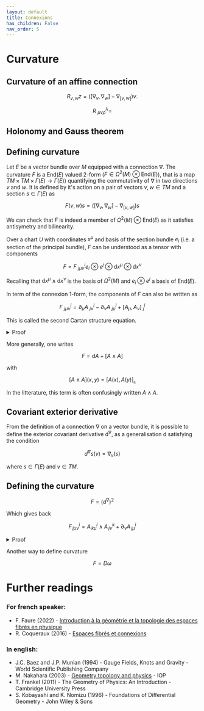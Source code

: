 ```yaml
---
layout: default
title: Connexions
has_children: False
nav_order: 5
---
```


# Curvature

## Curvature of an affine connection

$$
R_{v,w}z = \left([\nabla_v,\nabla_w] - \nabla_{[v,w]}\right)v.
$$

$$R^{\lambda}_{\,\,\mu\nu\rho}= $$

## Holonomy and Gauss theorem

## Defining curvature

Let $E$ be a vector bundle over $M$ equipped with a connection $\nabla$. The curvature $F$ is a End($E$) valued 2-form ($F \in \Omega^2(M)\otimes \text{End}(E)$), that is a map $TM \times TM \times \Gamma(E) \to \Gamma(E)$) quantifying the commutativity of $\nabla$ in two directions $v$ and $w$. It is defined by it's action on a pair of vectors $v,w\in TM$ and a section $s\in\Gamma(E)$ as

$$
F(v,w)s = ([\nabla_v,\nabla_w] - \nabla_{[v,w]} )s
$$

We can check that $F$ is indeed a member of $\Omega^2(M)\otimes \text{End}(E)$ as it satisfies antisymetry and bilinearity.

Over a chart $U$ with coordinates $x^\mu$ and basis of the section bundle $e_i$ (i.e. a section of the principal bundle), $F$ can be understood as a tensor with components 

$$
F = F^i_{\,\, j\mu \nu} e_i \otimes e^j \otimes \text{d} x^\mu \otimes \text{d} x^\nu  
$$

Recalling that $\text{d} x^\mu \wedge \text{d} x^\nu$ is the basis of $\Omega^2(M)$ and $e_i \otimes e^j$ a basis of End($E$).

In term of the connexion 1-form, the components of $F$ can also be written as

$$
F^i_{\,\,j\mu \nu} = \partial_\mu A^{i}_{\,\,j\nu} - \partial_\nu A^{i}_{\,\,j\mu} + [A_{\mu}, A_{\nu}]^{i}_{\,\,j}
$$

This is called the second Cartan structure equation.

<details>
  <summary>Proof</summary>

Consider the action of $F$ on section of basis $e_j$, $\partial_\mu$ and $\partial_\nu$

$$
\begin{aligned}
F^{i}_{\,j\mu \nu}e_i=F(\partial_\mu,\partial_\nu)e_j&= ([\nabla_\mu,\nabla_\nu] - \nabla_{[\mu,\nu]} )e_j\nonumber\\
&= \nabla_\mu \nabla_\nu e_j -\nabla_\nu \nabla_\mu e_j - \nabla_{[\mu,\nu]}e_j\nonumber\\
&= \nabla_\mu(A^{i}_{\,\,j \nu}e_i) - \nabla_\nu (A^{i}_{\,\,j \mu}e_i)  - \nabla_{[\mu,\nu]}e_j\nonumber\\
&= \partial_\mu A^{i}_{\,\,j \nu}e_i + A^{i}_{\,\,j \mu}A^{k}_{\,\,i \nu}e_k -\partial_\nu A^{i}_{\,\,j \mu}e_i- A^{i}_{\,\,j \nu}A^{k}_{\,\,i \mu}e_k \nonumber\\
&=\left(\partial_\mu A^{i}_{\,\,j\nu} - \partial_\nu A^{i}_{\,\,j\mu} + (A^{k}_{\,\,j \mu}A^{i}_{k \nu}-A^{k}_{\,\,j \nu}A^{i}_{\,\,k \mu})\right)e_i \nonumber
\end{aligned}
$$

</details>



More generally, one writes 

$$
F = \text{d} A + [A \wedge A]
$$

with

$$
[A\wedge A](x,y)=[A(x),A(y)]_{\mathfrak{g}}
$$

In the litterature, this term is often confusingly written $A\wedge A$. 


## Covariant exterior derivative

From the definition of a connection $\nabla$ on a vector bundle, it is possible to define the exterior covariant derivative $\text{d}^\nabla$, as a generalisation $\text{d}$ satisfying the condition

$$ d^{\nabla}s(v)=\nabla_v(s)$$

where $s\in \Gamma(E)$ and $v\in TM$.

## Defining the curvature

$$ F = (d^{\nabla})^2$$

Which gives back

$$
F^i_{\,j\mu\nu} = A^i_{\,k\mu}\wedge A^k_{\,j\nu} +\partial_\nu A^i_{\,j\mu}
$$

<details>
  <summary>Proof</summary>

$$
\begin{aligned}
F(e_j) &= (\text{d}^\nabla)^2(e_j) \nonumber \\
&= \text{d}^\nabla(\nabla e_j) \nonumber \\
& = \text{d}^\nabla(e_i A^i_{\,j}) \nonumber \\
&= \text{d}^\nabla(e_i)\wedge A^i_{\,j} + (-1)^0 e_i \wedge \text{d} A^i_{\,j}\nonumber \\
&= e_k A^k_{\,i}\wedge A^i_{\,j} + e_i \text{d} A^i_{\,j}\nonumber \\
&= e_k(A^k_{\,i}\wedge A^i_{\,j} +\text{d} A^k_{\,j})\nonumber \\
\end{aligned}
$$
</details>

Another way to define curvature

$$ F=D\omega$$



# Further readings

### For french speaker:

- F. Faure (2022) - [Introduction à la géométrie et la topologie des espaces
fibrés en physique](https://www-fourier.ujf-grenoble.fr/~faure/enseignement/geometrie_topologie_M2/cours.pdf)
- R. Coqueraux (2016) - [Espaces fibrés et connexions](https://www.cpt.univ-mrs.fr/~coque/EspacesFibresCoquereaux.pdf)

### In english:

- J.C. Baez and J.P. Munian (1994) - Gauge Fields, Knots and Gravity - World Scientific Publishing Company
- M. Nakahara (2003) - [Geometry topology and physics](http://alpha.sinp.msu.ru/~panov/LibBooks/GRAV/(Graduate_Student_Series_in_Physics)Mikio_Nakahara-Geometry,_Topology_and_Physics,_Second_Edition_(Graduate_Student_Series_in_Physics)-Institute_of_Physics_Publishing(2003).pdf) - IOP
- T. Frankel (2011) - The Geometry of Physics: An Introduction - Cambridge University Press
- S. Kobayashi and K. Nomizu (1996) - Foundations of Differential Geometry - John Wiley & Sons